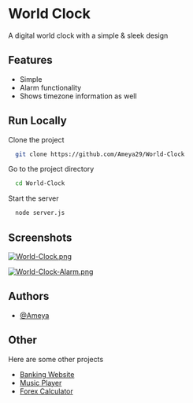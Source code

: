 
# World Clock

A digital world clock with a simple & sleek design


## Features

- Simple
- Alarm functionality
- Shows timezone information as well





## Run Locally

Clone the project

```bash
  git clone https://github.com/Ameya29/World-Clock
```

Go to the project directory

```bash
  cd World-Clock
```

Start the server

```bash
  node server.js
```

## Screenshots

[![World-Clock.png](https://i.postimg.cc/L8Lw2tXf/World-Clock.png)](https://postimg.cc/k2MfytWX)

[![World-Clock-Alarm.png](https://i.postimg.cc/NjZX7X7N/World-Clock-Alarm.png)](https://postimg.cc/zyS3qVQW)



## Authors

- [@Ameya](https://github.com/Ameya29)


## Other

Here are some other projects

- [Banking Website](https://github.com/Ameya29/Basic-Banking-Website)
- [Music Player](https://github.com/Ameya29/Music-Player)
- [Forex Calculator](https://github.com/Ameya29/Forex-Calculator)

